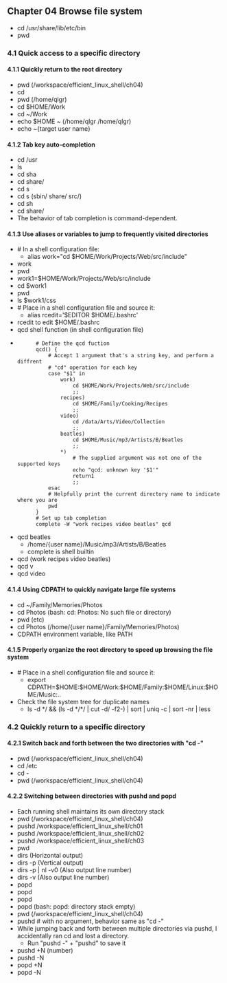 ## Chapter 04 Browse file system
* cd /usr/share/lib/etc/bin
* pwd
### 4.1 Quick access to a specific directory
#### 4.1.1 Quickly return to the root directory
* pwd (/workspace/efficient_linux_shell/ch04)
* cd
* pwd (/home/qlgr)
* cd $HOME/Work
* cd ~/Work
* echo $HOME ~ (/home/qlgr /home/qlgr)
* echo ~{target user name}
#### 4.1.2 Tab key auto-completion
* cd /usr
* ls
* cd sha<tab>
* cd share/
* cd s<tab>
* cd s<tab><tab> (sbin/ share/ src/)
* cd sh<tab>
* cd share/
* The behavior of tab completion is command-dependent.
#### 4.1.3 Use aliases or variables to jump to frequently visited directories
* \# In a shell configuration file:
  * alias work="cd $HOME/Work/Projects/Web/src/include"
* work
* pwd
* work1=$HOME/Work/Projects/Web/src/include
* cd $work1
* pwd
* ls $work1/css
* \# Place in a shell configuration file and source it:
  * alias rcedit='$EDITOR $HOME/.bashrc'
* rcedit to edit $HOME/.bashrc
* qcd shell function (in shell configuration file)
* ```
        # Define the qcd fuction
        qcd() {
            # Accept 1 argument that's a string key, and perform a diffrent
            # "cd" operation for each key
            case "$1" in
                work)
                    cd $HOME/Work/Projects/Web/src/include
                    ;;
                recipes)
                    cd $HOME/Family/Cooking/Recipes
                    ;;
                video)
                    cd /data/Arts/Video/Collection
                    ;;
                beatles)
                    cd $HOME/Music/mp3/Artists/B/Beatles
                    ;;
                *)
                    # The supplied argument was not one of the supported keys
                    echo "qcd: unknown key '$1'"
                    return1
                    ;;
            esac
            # Helpfully print the current directory name to indicate where you are
            pwd
        }
        # Set up tab completion
        complete -W "work recipes video beatles" qcd
* qcd beatles
  * /home/{user name}/Music/mp3/Artists/B/Beatles
  * complete is shell builtin
* qcd <tab><tab> (work recipes video beatles)
* qcd v<tab>
* qcd video
#### 4.1.4 Using CDPATH to quickly navigate large file systems
* cd ~/Family/Memories/Photos
* cd Photos (bash: cd: Photos: No such file or directory)
* pwd (etc)
* cd Photos (/home/{user name}/Family/Memories/Photos)
* CDPATH environment variable, like PATH
#### 4.1.5 Properly organize the root directory to speed up browsing the file system
* \# Place in a shell configuration file and source it:
  * export CDPATH=\$HOME:\$HOME/Work:\$HOME/Family:\$HOME/Linux:$HOME/Music:..
* Check the file system tree for duplicate names
  * ls -d */ && (ls -d \*/\*/ | cut -d/ -f2-) | sort | uniq -c | sort -nr | less
### 4.2 Quickly return to a specific directory
#### 4.2.1 Switch back and forth between the two directories with "cd -"
* pwd (/workspace/efficient_linux_shell/ch04)
* cd /etc
* cd -
* pwd (/workspace/efficient_linux_shell/ch04)
#### 4.2.2 Switching between directories with pushd and popd
* Each running shell maintains its own directory stack
* pwd (/workspace/efficient_linux_shell/ch04)
* pushd /workspace/efficient_linux_shell/ch01
* pushd /workspace/efficient_linux_shell/ch02
* pushd /workspace/efficient_linux_shell/ch03
* pwd
* dirs (Horizontal output)
* dirs -p (Vertical output)
* dirs -p | nl -v0 (Also output line number)
* dirs -v (Also output line number)
* popd
* popd
* popd
* popd (bash: popd: directory stack empty)
* pwd (/workspace/efficient_linux_shell/ch04)
* pushd # with no argument, behavior same as "cd -"
* While jumping back and forth between multiple directories via pushd, I accidentally ran cd and lost a directory.
  * Run "pushd -" + "pushd" to save it
* pushd +N (number)
* pushd -N
* popd +N
* popd -N
